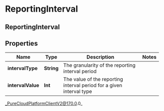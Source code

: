 # ReportingInterval

## ReportingInterval

## Properties

|Name | Type | Description | Notes|
|------------ | ------------- | ------------- | -------------|
| **intervalType** | **String** | The granularity of the reporting interval period | |
| **intervalValue** | **Int** | The value of the reporting interval period for a given interval type | |



_PureCloudPlatformClientV2@170.0.0_
